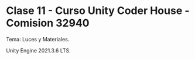 # Clase 11 - Curso Unity Coder House - Comision 32940

Tema: Luces y Materiales.

Unity Engine 2021.3.6 LTS.

